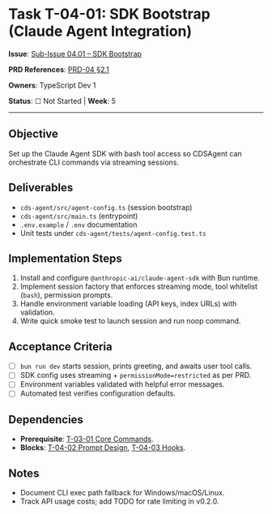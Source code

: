# Task T-04-01: SDK Bootstrap (Claude Agent Integration)

**Issue**: [Sub-Issue 04.01 – SDK Bootstrap](../../issues/04-0.1.0-mvp/04-agent-integration/01-sdk-bootstrap.md)

**PRD References**: [PRD-04 §2.1](../../prd/0.1.0-MVP-PRDs-v0/04-cds-agent-integration.md)

**Owners**: TypeScript Dev 1

**Status**: ☐ Not Started | **Week**: 5

---

## Objective

Set up the Claude Agent SDK with bash tool access so CDSAgent can orchestrate CLI commands via streaming sessions.

## Deliverables

- `cds-agent/src/agent-config.ts` (session bootstrap)
- `cds-agent/src/main.ts` (entrypoint)
- `.env.example` / `.env` documentation
- Unit tests under `cds-agent/tests/agent-config.test.ts`

## Implementation Steps

1. Install and configure `@anthropic-ai/claude-agent-sdk` with Bun runtime.
2. Implement session factory that enforces streaming mode, tool whitelist (`bash`), permission prompts.
3. Handle environment variable loading (API keys, index URLs) with validation.
4. Write quick smoke test to launch session and run noop command.

## Acceptance Criteria

- [ ] `bun run dev` starts session, prints greeting, and awaits user tool calls.
- [ ] SDK config uses streaming + `permissionMode=restricted` as per PRD.
- [ ] Environment variables validated with helpful error messages.
- [ ] Automated test verifies configuration defaults.

## Dependencies

- **Prerequisite**: [T-03-01 Core Commands](../03-cli-tools/T-03-01-core-commands.md).
- **Blocks**: [T-04-02 Prompt Design](T-04-02-prompt-design.md), [T-04-03 Hooks](T-04-03-hooks.md).

## Notes

- Document CLI exec path fallback for Windows/macOS/Linux.
- Track API usage costs; add TODO for rate limiting in v0.2.0.
